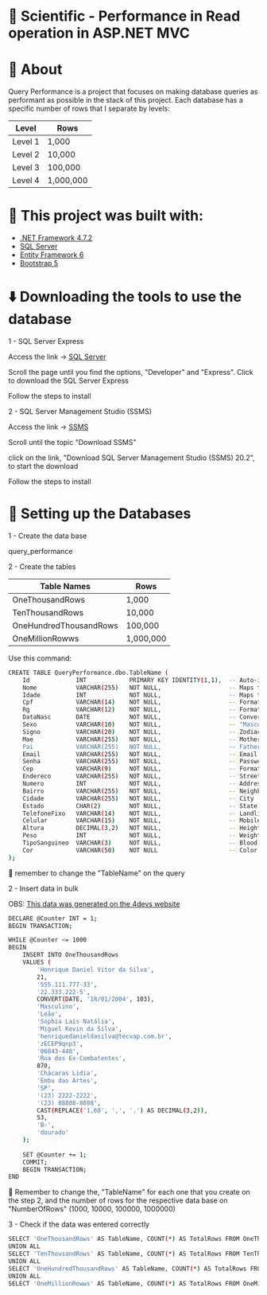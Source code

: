 # 🧪 Scientific - Performance in Read operation in ASP.NET MVC

# 📖 About

Query Performance is a project that focuses on making database queries as performant as possible in the stack of this project. Each database has a specific number of rows that I separate by levels:

| Level   | Rows       |
|---------|------------|
| Level 1 | 1,000      |
| Level 2 | 10,000     |
| Level 3 | 100,000    |
| Level 4 | 1,000,000  |

# 🧱 This project was built with:

- [.NET Framework 4.7.2](https://dotnet.microsoft.com/en-us/download/dotnet-framework/net472)
- [SQL Server](https://www.microsoft.com/en/sql-server/sql-server-downloads)
- [Entity Framework 6](https://learn.microsoft.com/en-us/ef/ef6/)
- [Bootstrap 5](https://getbootstrap.com/)

# ⬇️ Downloading the tools to use the database

1 - SQL Server Express

Access the link -> [SQL Server](https://www.microsoft.com/en/sql-server/sql-server-downloads)

Scroll the page until you find the options, "Developer" and "Express". Click to download the SQL Server Express

Follow the steps to install

2 - SQL Server Management Studio (SSMS)

Access the link -> [SSMS](https://learn.microsoft.com/en-us/sql/ssms/download-sql-server-management-studio-ssms?view=sql-server-ver16)

Scroll until the topic "Download SSMS"

click on the link, "Download SQL Server Management Studio (SSMS) 20.2", to start the download

Follow the steps to install

# 🎲 Setting up the Databases

1 - Create the data base

query_performance

2 - Create the tables

| Table Names               | Rows       |
|---------------------------|------------|
| OneThousandRows           | 1,000      |
| TenThousandRows           | 10,000     |
| OneHundredThousandRows    | 100,000    |
| OneMillionRowws           | 1,000,000  |

Use this command:

```bash
CREATE TABLE QueryPerformance.dbo.TableName (
    Id             INT            PRIMARY KEY IDENTITY(1,1),  -- Auto-incrementing primary key
    Nome           VARCHAR(255)   NOT NULL,                   -- Maps to JSON "nome"
    Idade          INT            NOT NULL,                   -- Maps to JSON "idade"
    Cpf            VARCHAR(14)    NOT NULL,                   -- Format "528.108.758-47" (14 chars)
    Rg             VARCHAR(12)    NOT NULL,                   -- Format "25.044.006-4" (12 chars)
    DataNasc       DATE           NOT NULL,                   -- Convert "18/01/2004" to DATE
    Sexo           VARCHAR(10)    NOT NULL,                   -- "Masculino" or "Feminino"
    Signo          VARCHAR(20)    NOT NULL,                   -- Zodiac sign
    Mae            VARCHAR(255)   NOT NULL,                   -- Mother's name
    Pai            VARCHAR(255)   NOT NULL,                   -- Father's name
    Email          VARCHAR(255)   NOT NULL,                   -- Email address
    Senha          VARCHAR(255)   NOT NULL,                   -- Password
    Cep            VARCHAR(9)     NOT NULL,                   -- Format
    Endereco       VARCHAR(255)   NOT NULL,                   -- Street address
    Numero         INT            NOT NULL,                   -- Address number
    Bairro         VARCHAR(255)   NOT NULL,                   -- Neighborhood
    Cidade         VARCHAR(255)   NOT NULL,                   -- City
    Estado         CHAR(2)        NOT NULL,                   -- State abbreviation
    TelefoneFixo   VARCHAR(14)    NOT NULL,                   -- Landline phone
    Celular        VARCHAR(15)    NOT NULL,                   -- Mobile phone
    Altura         DECIMAL(3,2)   NOT NULL,                   -- Height as decimal
    Peso           INT            NOT NULL,                   -- Weight
    TipoSanguineo  VARCHAR(3)     NOT NULL,                   -- Blood type
    Cor            VARCHAR(50)    NOT NULL                    -- Color
);
```

👀 remember to change the "TableName" on the query

2 - Insert data in bulk

OBS: [This data was generated on the 4devs website](https://www.4devs.com.br/gerador_de_pessoas)

```bash
DECLARE @Counter INT = 1;
BEGIN TRANSACTION;

WHILE @Counter <= 1000
BEGIN
    INSERT INTO OneThousandRows
	VALUES (
	    'Henrique Daniel Vitor da Silva', 
	    21, 
	    '555.111.777-33', 
	    '22.333.222-5', 
	    CONVERT(DATE, '18/01/2004', 103),
	    'Masculino', 
	    'Leão', 
	    'Sophia Laís Natália', 
	    'Miguel Kevin da Silva', 
	    'henriquedanieldasilva@tecvap.com.br', 
	    'zECEP9qnp3', 
	    '06843-448', 
	    'Rua dos Ex-Combatentes', 
	    870, 
	    'Chácaras Lidia', 
	    'Embu das Artes', 
	    'SP', 
	    '(23) 2222-2222', 
	    '(23) 88888-8888', 
	    CAST(REPLACE('1,60', ',', '.') AS DECIMAL(3,2)),
	    53, 
	    'B-', 
	    'dourado'
	);
    
	SET @Counter += 1;
	COMMIT;
	BEGIN TRANSACTION;
END
```

👀  Remember to change the, "TableName" for each one that you create on the step 2, and the number of rows for the respective data base on "NumberOfRows" (1000, 10000, 100000, 1000000)

3 - Check if the data was entered correctly

```bash
SELECT 'OneThousandRows' AS TableName, COUNT(*) AS TotalRows FROM OneThousandRows
UNION ALL
SELECT 'TenThousandRows' AS TableName, COUNT(*) AS TotalRows FROM TenThousandRows
UNION ALL
SELECT 'OneHundredThousandRows' AS TableName, COUNT(*) AS TotalRows FROM OneHundredThousandRows
UNION ALL
SELECT 'OneMillionRowws' AS TableName, COUNT(*) AS TotalRows FROM OneMillionRowws;
```
